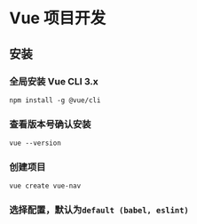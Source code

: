 # Vue 项目开发

## 安装

### 全局安装 Vue CLI 3.x
```
npm install -g @vue/cli
```
### 查看版本号确认安装
```
vue --version
```
### 创建项目
```
vue create vue-nav
```
### 选择配置，默认为`default (babel, eslint)`
